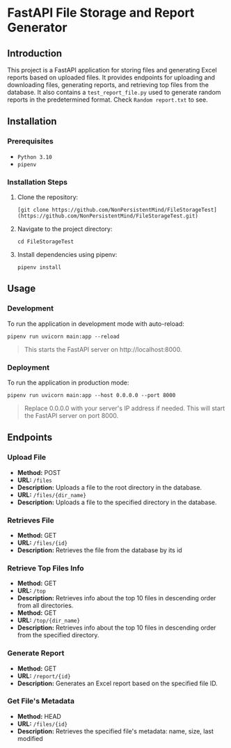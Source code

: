 # FastAPI File Storage and Report Generator

## Introduction
This project is a FastAPI application for storing files and generating Excel reports based on uploaded files. It provides endpoints for uploading and downloading files, generating reports, and retrieving top files from the database. It also contains a `test_report_file.py` used to generate random reports in the predetermined format. Check `Random report.txt` to see.

## Installation
### Prerequisites
- `Python 3.10`
- `pipenv`

### Installation Steps
1. Clone the repository:
    ```
    [git clone https://github.com/NonPersistentMind/FileStorageTest](https://github.com/NonPersistentMind/FileStorageTest.git)
    ```
2. Navigate to the project directory:
    ```
    cd FileStorageTest
    ```
3. Install dependencies using pipenv:
    ```
    pipenv install
    ```

## Usage
### Development
To run the application in development mode with auto-reload:
```
pipenv run uvicorn main:app --reload
```
> This starts the FastAPI server on http://localhost:8000.

### Deployment
To run the application in production mode:
```
pipenv run uvicorn main:app --host 0.0.0.0 --port 8000
```
> Replace 0.0.0.0 with your server's IP address if needed. This will start the FastAPI server on port 8000.


## Endpoints

### Upload File
* **Method:** POST
* **URL:** `/files`
* **Description:** Uploads a file to the root directory in the database.
* **URL:** `/files/{dir_name}`
* **Description:** Uploads a file to the specified directory in the database.

### Retrieves File
* **Method:** GET
* **URL:** `/files/{id}`
* **Description:** Retrieves the file from the database by its id

### Retrieve Top Files Info
* **Method:** GET
* **URL:** `/top`
* **Description:** Retrieves info about the top 10 files in descending order from all directories.
* **Method:** GET
* **URL:** `/top/{dir_name}`
* **Description:** Retrieves info about the top 10 files in descending order from the specified directory.

### Generate Report
* **Method:** GET
* **URL:** `/report/{id}`
* **Description:** Generates an Excel report based on the specified file ID.

### Get File's Metadata
* **Method:** HEAD
* **URL:** `/files/{id}`
* **Description:** Retrieves the specified file's metadata: name, size, last modified

